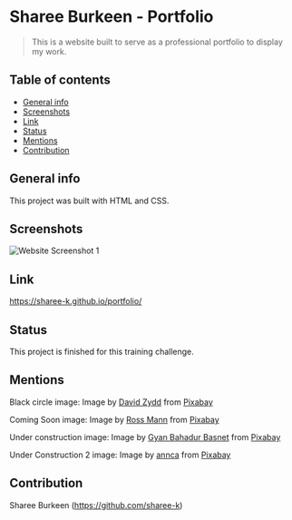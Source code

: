 # Sharee Burkeen - Portfolio
> This is a website built to serve as a professional portfolio to display my work.

## Table of contents
* [General info](#general-info)
* [Screenshots](#screenshots)
* [Link](#link)
* [Status](#status)
* [Mentions](#mentions)
* [Contribution](#contribution)

## General info
This project was built with HTML and CSS.

## Screenshots
![Website Screenshot 1](./assets/images/wesite-image-1.png)

## Link
https://sharee-k.github.io/portfolio/

## Status
This project is finished for this training challenge.

## Mentions
Black circle image:
Image by <a href="https://pixabay.com/users/DavidZydd-985081/?utm_source=link-attribution&amp;utm_medium=referral&amp;utm_campaign=image&amp;utm_content=2696910">David Zydd</a> from <a href="https://pixabay.com/?utm_source=link-attribution&amp;utm_medium=referral&amp;utm_campaign=image&amp;utm_content=2696910">Pixabay</a>

Coming Soon image:
Image by <a href="https://pixabay.com/users/RossMannYYC-5748266/?utm_source=link-attribution&amp;utm_medium=referral&amp;utm_campaign=image&amp;utm_content=2550190">Ross Mann</a> from <a href="https://pixabay.com/?utm_source=link-attribution&amp;utm_medium=referral&amp;utm_campaign=image&amp;utm_content=2550190">Pixabay</a>

Under construction image:
Image by <a href="https://pixabay.com/users/gyanbasnet-4192580/?utm_source=link-attribution&amp;utm_medium=referral&amp;utm_campaign=image&amp;utm_content=4011849">Gyan Bahadur Basnet</a> from <a href="https://pixabay.com/?utm_source=link-attribution&amp;utm_medium=referral&amp;utm_campaign=image&amp;utm_content=4011849">Pixabay</a>

Under Construction 2 image:
Image by <a href="https://pixabay.com/users/annca-1564471/?utm_source=link-attribution&amp;utm_medium=referral&amp;utm_campaign=image&amp;utm_content=3279650">annca</a> from <a href="https://pixabay.com/?utm_source=link-attribution&amp;utm_medium=referral&amp;utm_campaign=image&amp;utm_content=3279650">Pixabay</a>

## Contribution
Sharee Burkeen (https://github.com/sharee-k)